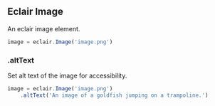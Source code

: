 ## Eclair Image
An eclair image element.
```javascript
image = eclair.Image('image.png')
```
### .altText
Set alt text of the image for accessibility.
```javascript
image = eclair.Image('image.png')
    .altText('An image of a goldfish jumping on a trampoline.')
```
